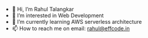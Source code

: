 - 👋 Hi, I’m Rahul Talangkar
- 👀 I’m interested in Web Development 
- 🌱 I’m currently learning AWS serverless architecture
- 📫 How to reach me on email: rahul@effcode.in

<!---
rahulEffcode/rahulEffcode is a ✨ special ✨ repository because its `README.md` (this file) appears on your GitHub profile.
You can click the Preview link to take a look at your changes.
--->
